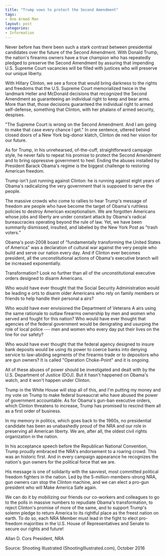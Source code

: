 ```yaml
---
title: "Trump vows to protect the Second Amendment"
tags:
- One Armed Man
layout: post
categories:
- Information
---
```


Never before has there been such a stark contrast between presidential candidates over the future of the Second Amendment. With Donald Trump, the nation's firearms owners have a true champion who has repeatedly pledged to preserve the Second Amendment by assuring that impending U.S. Supreme Court vacancies will be filled with justices who will preserve our unique liberty.

With Hillary Clinton, we see a force that would bring darkness to the rights and freedoms that the U.S. Supreme Court memorialized twice in the landmark Heller and McDonald decisions that recognized the Second Amendment as guaranteeing an individual right to keep and bear arms. More than that, those decisions guaranteed the individual right to armed self-defense, something that Clinton, with her phalanx of armed security, despises.

"The Supreme Court is wrong on the Second Amendment. And I am going to make that case every chance I get." In one sentence, uttered behind closed doors of a New York big-donor klatch, Clinton de ned her vision for our future.

As for Trump, in his unrehearsed, of-the-cuff, straightforward campaign style, he never fails to repeat his promise to protect the Second Amendment and to bring oppressive government to heel. Ending the abuses installed by President Barack Obama's regime is the biggest challenge to restoring American freedom.

Trump isn't just running against Clinton: he is running against eight years of Obama's radicalizing the very government that is supposed to serve the people.

The massive crowds who come to rallies to hear Trump's message of freedom are people who have become the target of Obama's ruthless policies to destroy American exceptionalism. We are forgotten Americans whose jobs and liberty are under constant attack by Obama's radical bureaucracies operating beyond the rule of law. Yet, we have been summarily dismissed, insulted, and labeled by the New York Post as "trash voters."

Obama's post-2008 boast of "fundamentally transforming the United States of America" was a declaration of cultural war against the very people who build and serve our nation every day. And if Clinton ever becomes president, all the unconstitutional actions of Obama's executive branch will be increased exponentially.

Transformation? Look no further than all of the unconstitutional executive orders designed to disarm Americans.

Who would have ever thought that the Social Security Administration would be leading e orts to disarm older Americans who rely on family members or friends to help handle their personal a airs?

Who would have ever envisioned the Department of Veterans A airs using the same rationale to outlaw firearms ownership by men and women who served and fought for this nation? Who would have ever thought that agencies of the federal government would be denigrating and usurping the role of local police --- men and women who every day put their lives on the line for our safety?

Who would have ever thought that the federal agency designed to insure bank deposits would be using its power to coerce banks into denying service to law-abiding segments of the firearms trade or to depositors who are gun owners? It is called "Operation Choke-Point" and it is ongoing.

All of these abuses of power should be investigated and dealt with by the U.S. Department of Justice (DOJ). But it hasn't happened on Obama's watch, and it won't happen under Clinton.

Trump in the White House will stop all of this, and I'm putting my money and my vote on Trump to make federal bureaucrat who have abused the power of government accountable. As for Obama's gun-ban executive orders, which Clinton threatens to increase, Trump has promised to rescind them all as a first order of business.

In my memory in politics, which goes back to the 1960s, no presidential candidate has been as unabashedly proud of the NRA and our role in preserving all American liberty. We are, after all, the oldest civil rights organization in the nation.

In his acceptance speech before the Republican National Convention, Trump proudly embraced the NRA's endorsement to a roaring crowd. This was an historic first. And in every campaign appearance he recognizes the nation's gun owners for the political force that we are.

His message is one of solidarity with the savviest, most committed political freedom fighters in the nation. Led by the 5-million-members-strong NRA, gun owners can stop the Clinton machine, and we can elect a pro-gun president who will Make America Safe again.

We can do it by mobilizing our friends our co-workers and colleagues to go to the polls in massive numbers to repudiate Obama's transformation, to reject Clinton's promise of more of the same, and to support Trump's solemn pledge to return America to its rightful place as the freest nation on earth. To do so, each NRA Member must lead in the fight to elect pro-freedom majorities in the U.S. House of Representatives and Senate to secure our rights and future!

Allan D. Cors
President, NRA

Source: Shooting Illustrated (ShootingIllustrated.com), October 2016
